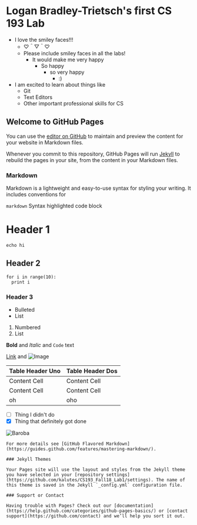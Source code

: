 # Logan Bradley-Trietsch's first CS 193 Lab

- I love the smiley faces!!! 
  - ♡＾▽＾♡
  - Please include smiley faces in all the labs!
    - It would make me very happy
      - So happy
        - so very happy
          - :)
- I am excited to learn about things like
  - Git
  - Text Editors
  - Other important professional skills for CS

## Welcome to GitHub Pages

You can use the [editor on GitHub](https://github.com/kalutes/CS193_Fall18_Lab1/edit/master/index.md) to maintain and preview the content for your website in Markdown files.

Whenever you commit to this repository, GitHub Pages will run [Jekyll](https://jekyllrb.com/) to rebuild the pages in your site, from the content in your Markdown files.

### Markdown

Markdown is a lightweight and easy-to-use syntax for styling your writing. It includes conventions for

`markdown`
Syntax highlighted code block

# Header 1
```{bash}
echo hi
```
## Header 2

```{python}
for i in range(10):
  print i
```
### Header 3

- Bulleted
- List

1. Numbered
2. List

**Bold** and _Italic_ and `Code` text

[Link](url) and ![Image](src)

Table Header Uno  | Table Header Dos
------------- | -------------
Content Cell  | Content Cell
Content Cell  | Content Cell
oh           |  oho

- [ ] Thing I didn't do
- [X] Thing that definitely got done

![Baroba](https://vignette.wikia.nocookie.net/xenoblade/images/d/de/Baroba.PNG/revision/latest?cb=20140724151857 "Baroba")


```
For more details see [GitHub Flavored Markdown](https://guides.github.com/features/mastering-markdown/).

### Jekyll Themes

Your Pages site will use the layout and styles from the Jekyll theme you have selected in your [repository settings](https://github.com/kalutes/CS193_Fall18_Lab1/settings). The name of this theme is saved in the Jekyll `_config.yml` configuration file.

### Support or Contact

Having trouble with Pages? Check out our [documentation](https://help.github.com/categories/github-pages-basics/) or [contact support](https://github.com/contact) and we’ll help you sort it out.
